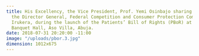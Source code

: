 ```yaml
---
title: His Excellency, the Vice President, Prof. Yemi Osinbajo sharing thoughts with
  the Director General, Federal Competition and Consumer Protection Commission, Babatunde
  Irukera, during the launch of the Patients’ Bill of Rights (PBoR) at the State House
  Banquet Hall, Aso Villa, Abuja.
date: 2018-07-31 20:20:00 -11:00
image: "/uploads/pbor.3.jpg"
dimension: 1012x675
---
```


